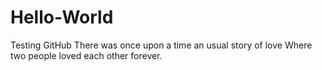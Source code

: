 # Hello-World
Testing GitHub
There was once upon a time an usual story of love
Where two people loved each other forever.
